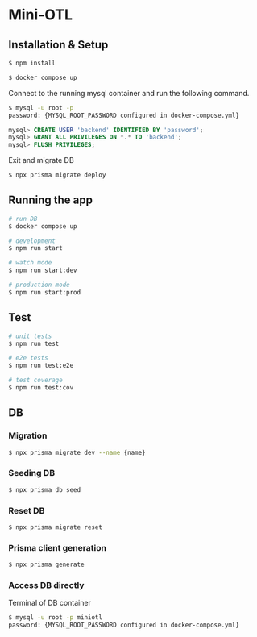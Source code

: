 # Mini-OTL

## Installation & Setup

```bash
$ npm install
```

```bash
$ docker compose up
```

Connect to the running mysql container and run the following command.
```bash
$ mysql -u root -p
password: {MYSQL_ROOT_PASSWORD configured in docker-compose.yml}
```

```sql
mysql> CREATE USER 'backend' IDENTIFIED BY 'password';
mysql> GRANT ALL PRIVILEGES ON *.* TO 'backend';
mysql> FLUSH PRIVILEGES;
```

Exit and migrate DB
```bash
$ npx prisma migrate deploy
```


## Running the app

```bash
# run DB
$ docker compose up

# development
$ npm run start

# watch mode
$ npm run start:dev

# production mode
$ npm run start:prod
```

## Test

```bash
# unit tests
$ npm run test

# e2e tests
$ npm run test:e2e

# test coverage
$ npm run test:cov
```

## DB
### Migration
```bash
$ npx prisma migrate dev --name {name}
```

### Seeding DB
```bash
$ npx prisma db seed
```

### Reset DB
```bash
$ npx prisma migrate reset
```

### Prisma client generation
```bash
$ npx prisma generate
```

### Access DB directly
Terminal of DB container
```bash
$ mysql -u root -p miniotl
password: {MYSQL_ROOT_PASSWORD configured in docker-compose.yml}
```
